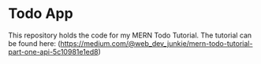 # Todo App

This repository holds the code for my MERN Todo Tutorial. The tutorial can be found here: (https://medium.com/@web_dev_junkie/mern-todo-tutorial-part-one-api-5c10981e1ed8)
